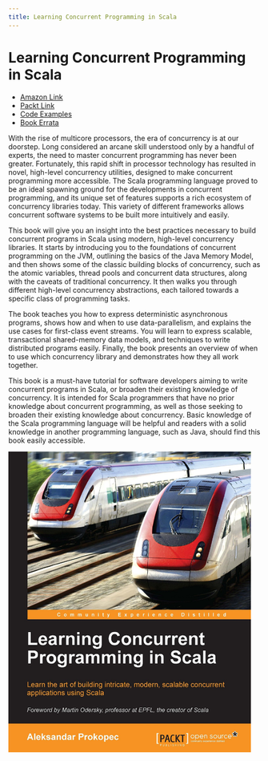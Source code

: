 ```yaml
---
title: Learning Concurrent Programming in Scala
---
```


# Learning Concurrent Programming in Scala

- [Amazon Link](http://www.amazon.com/Learning-Concurrent-Programming-Aleksandar-Prokopec/dp/1783281413)
- [Packt Link](https://www.packtpub.com/application-development/learning-concurrent-programming-scala)
- [Code Examples](https://github.com/concurrent-programming-in-scala/learning-examples)
- [Book Errata](/pages/errata.html)

With the rise of multicore processors, the era of concurrency is at our doorstep. Long considered an arcane skill understood only by a handful of experts, the need to master concurrent programming has never been greater. Fortunately, this rapid shift in processor technology has resulted in novel, high-level concurrency utilities, designed to make concurrent programming more accessible. The Scala programming language proved to be an ideal spawning ground for the developments in concurrent programming, and its unique set of features supports a rich ecosystem of concurrency libraries today. This variety of different frameworks allows concurrent software systems to be built more intuitively and easily.

This book will give you an insight into the best practices necessary to build concurrent programs in Scala using modern, high-level concurrency libraries. It starts by introducing you to the foundations of concurrent programming on the JVM, outlining the basics of the Java Memory Model, and then shows some of the classic building blocks of concurrency, such as the atomic variables, thread pools and concurrent data structures, along with the caveats of traditional concurrency. It then walks you through different high-level concurrency abstractions, each tailored towards a specific class of programming tasks.

The book teaches you how to express deterministic asynchronous programs, shows how and when to use data-parallelism, and explains the use cases for first-class event streams. You will learn to express scalable, transactional shared-memory data models, and techniques to write distributed programs easily. Finally, the book presents an overview of when to use which concurrency library and demonstrates how they all work together.

This book is a must-have tutorial for software developers aiming to write concurrent programs in Scala, or broaden their existing knowledge of concurrency. It is intended for Scala programmers that have no prior knowledge about concurrent programming, as well as those seeking to broaden their existing knowledge about concurrency. Basic knowledge of the Scala programming language will be helpful and readers with a solid knowledge in another programming language, such as Java, should find this book easily accessible.

<img src='resources/img/learning-concurrent-programming-in-scala.jpg' height="600px" />

